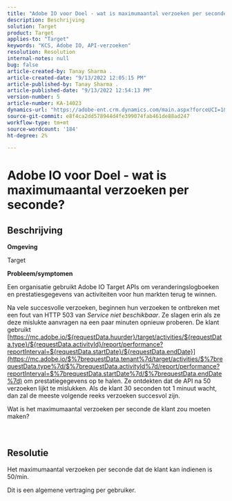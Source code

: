 ```yaml
---
title: "Adobe IO voor Doel - wat is maximumaantal verzoeken per seconde?"
description: Beschrijving
solution: Target
product: Target
applies-to: "Target"
keywords: "KCS, Adobe IO, API-verzoeken"
resolution: Resolution
internal-notes: null
bug: false
article-created-by: Tanay Sharma .
article-created-date: "9/13/2022 12:05:15 PM"
article-published-by: Tanay Sharma .
article-published-date: "9/13/2022 12:54:13 PM"
version-number: 5
article-number: KA-14023
dynamics-url: "https://adobe-ent.crm.dynamics.com/main.aspx?forceUCI=1&pagetype=entityrecord&etn=knowledgearticle&id=b391cf4d-5c33-ed11-9db1-002248086735"
source-git-commit: e8f4ca2dd578944d4fe399074fab461de88ad247
workflow-type: tm+mt
source-wordcount: '184'
ht-degree: 2%

---
```


# Adobe IO voor Doel - wat is maximumaantal verzoeken per seconde?

## Beschrijving


<b>Omgeving</b>

Target



<b>Probleem/symptomen</b>

Een organisatie gebruikt Adobe IO Target APIs om veranderingslogboeken en prestatiesgegevens van activiteiten voor hun markten terug te winnen.

Na vele succesvolle verzoeken, beginnen hun verzoeken te ontbreken met een fout van HTTP 503 van *Service niet beschikbaar*. Ze slagen erin als ze deze mislukte aanvragen na een paar minuten opnieuw proberen. De klant gebruikt [https://mc.adobe.io/${requestData.huurder}/target/activities/${requestData.type}/${requestData.activityId}/report/performance?reportInterval=${requestData.startDate}/${requestData.endDate}](https://mc.adobe.io/$%7brequestData.tenant%7d/target/activities/$%7brequestData.type%7d/$%7brequestData.activityId%7d/report/performance?reportInterval=$%7brequestData.startDate%7d/$%7brequestData.endDate%7d) om prestatiegegevens op te halen. Ze ontdekten dat de API na 50 verzoeken lijkt te mislukken. Als de klant 30 seconden tot 1 minuut wacht, dan zal de meeste volgende reeks verzoeken succesvol zijn.



Wat is het maximumaantal verzoeken per seconde de klant zou moeten maken?
<br><br> <br>

## Resolutie


Het maximumaantal verzoeken per seconde dat de klant kan indienen is 50/min.

Dit is een algemene vertraging per gebruiker.
